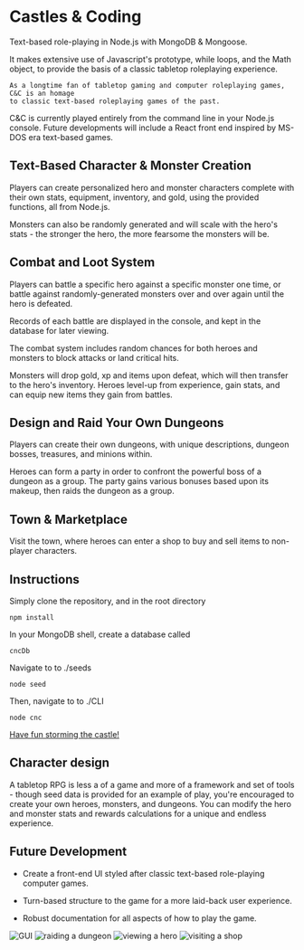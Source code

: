# Castles & Coding

Text-based role-playing in Node.js with MongoDB & Mongoose.

It makes extensive use of Javascript's prototype, while loops, and the Math object, to provide the basis of a classic tabletop roleplaying experience. 

```
As a longtime fan of tabletop gaming and computer roleplaying games, C&C is an homage 
to classic text-based roleplaying games of the past.
```

C&C is currently played entirely from the command line in your Node.js console. Future developments will include a React front end inspired by MS-DOS era text-based games. 

## Text-Based Character & Monster Creation

Players can create personalized hero and monster characters complete with their own stats, equipment, inventory, and gold, using the provided functions, all from Node.js.

Monsters can also be randomly generated and will scale with the hero's stats - the stronger the hero, the more fearsome the monsters will be.

## Combat and Loot System

Players can battle a specific hero against a specific monster one time, or battle against randomly-generated monsters over and over again until the hero is defeated.

Records of each battle are displayed in the console, and kept in the database for later viewing.

The combat system includes random chances for both heroes and monsters to block attacks or land critical hits. 

Monsters will drop gold, xp and items upon defeat, which will then transfer to the hero's inventory. Heroes level-up from experience, gain stats, and can equip new items they gain from battles.

## Design and Raid Your Own Dungeons

Players can create their own dungeons, with unique descriptions, dungeon bosses, treasures, and minions within.

Heroes can form a party in order to confront the powerful boss of a dungeon as a group. The party gains various bonuses based upon its makeup, then raids the dungeon as a group.  

## Town & Marketplace

Visit the town, where heroes can enter a shop to buy and sell items to non-player characters.

## Instructions

Simply clone the repository, and in the root directory
```
npm install
```

In your MongoDB shell, create a database called 
```
cncDb
```

Navigate to to ./seeds
```
node seed
```

Then, navigate to to ./CLI
```
node cnc
```

[Have fun storming the castle!](https://www.youtube.com/watch?v=AjUmULa0R-8)

## Character design

A tabletop RPG is less a of a game and more of a framework and set of tools - though seed data is provided for an example of play, you're encouraged to create your own heroes, monsters, and dungeons. You can modify the hero and monster stats and rewards calculations for a unique and endless experience. 

## Future Development
- Create a front-end UI styled after classic text-based role-playing computer games. 
 
- Turn-based structure to the game for a more laid-back user experience. 

- Robust documentation for all aspects of how to play the game.

![GUI](./screenshots/screenshot9.png)
![raiding a dungeon](./screenshots/screenshot7.png)
![viewing a hero](./screenshots/screenshot5.png)
![visiting a shop](./screenshots/screenshot8.png)